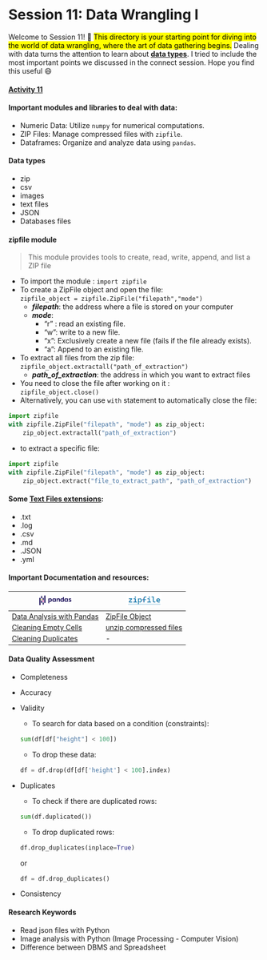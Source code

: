 # Session 11: Data Wrangling I

Welcome to Session 11! 🚀 <mark>This directory is your starting point for diving into the world of data wrangling, where the art of data gathering begins.</mark> Dealing with data turns the attention to learn about **<a href = "#datatype"><u>data types</u></a>**. I tried to include the most important points we discussed in the connect session. Hope you find this useful 😄


#### [Activity 11](https://docs.google.com/document/d/1RvZlvIKKEwLhtz-nHu-GfkDVNcJik9Ml/edit#heading=h.3dy6vkm)



#### Important modules and libraries to deal with data: <br>
- Numeric Data: Utilize `numpy` for numerical computations.
- ZIP Files: Manage compressed files with `zipfile`.
- Dataframes: Organize and analyze data using `pandas`. 

#### <span id = "datatype">Data types </span>
- zip 
- csv 
- images
- text files
- JSON
- Databases files


#### zipfile module 
> This module provides tools to create, read, write, append, and list a ZIP file
- To import the module : `import zipfile`
- To create a ZipFile object and open the file:<br> `zipfile_object = zipfile.ZipFile("filepath","mode")`
    - ***filepath***: the address where a file is stored on your computer
    - ***mode***: 
       - “r” : read an existing file.
       - “w”: write to a new file.
       - “x”: Exclusively create a new file (fails if the file already exists).
       - “a”: Append to an existing file.
- To extract all files from the zip file: <br>
`zipfile_object.extractall("path_of_extraction")`
    - ***path_of_extraction***: the address in which you want to extract files 
- You need to close the file after working on it : <br>
`zipfile_object.close()`
- Alternatively, you can use `with` statement to automatically close the file:<br>
```python
import zipfile
with zipfile.ZipFile("filepath", "mode") as zip_object:
    zip_object.extractall("path_of_extraction")
```
- to extract a specific file:
```python
import zipfile
with zipfile.ZipFile("filepath", "mode") as zip_object:
    zip_object.extract("file_to_extract_path", "path_of_extraction")
```
    
#### Some [Text Files extensions](https://www.file-extensions.org/filetype/extension/name/text-files):
- .txt
- .log
- .csv
- .md
- .JSON
- .yml
#### Important Documentation and resources:
| <img src="./images_and_icons/pandas.png" width = 70 > | <img src="./images_and_icons/zipfiles.png" width = 70 > |
| ----------- | ----------- |
| [Data Analysis with Pandas]("https://www.w3schools.com/python/pandas/pandas_analyzing.asp") | [ZipFile Object](https://docs.python.org/3/library/zipfile.html#zipfile-objects) |
| [Cleaning Empty Cells](https://www.w3schools.com/python/pandas/pandas_cleaning_empty_cells.asp) | [unzip compressed files](https://docs.python.org/3/library/zipfile.html#zipfile-objects:~:text=ZipFile.extract(member%2C%20path%3DNone%2C%20pwd%3DNone)%C2%B6') |
|[Cleaning Duplicates](https://www.w3schools.com/python/pandas/pandas_cleaning_duplicates.asp)|-|

#### Data Quality Assessment 
- Completeness
- Accuracy
- Validity
    - To search for data based on a condition (constraints):
    ```python
    sum(df[df["height"] < 100])
    ```
    - To drop these data:
    ```python
    df = df.drop(df[df['height'] < 100].index)
    ```
- Duplicates
    - To check if there are duplicated rows:
    ```python
    sum(df.duplicated())
    ```
    - To drop duplicated rows:
    ```python
    df.drop_duplicates(inplace=True)
    ```
    or 
    
    ```python
    df = df.drop_duplicates()
    ```
- Consistency

#### Research Keywords
- Read json files with Python
- Image analysis with Python (Image Processing - Computer Vision)
- Difference between DBMS and Spreadsheet





